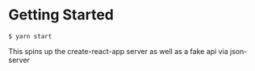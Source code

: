# Getting Started

```
$ yarn start
```

This spins up the create-react-app server as well as a fake api via json-server

